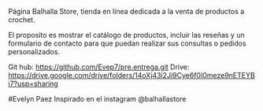 Página Balhalla Store, tienda en línea dedicada a la venta de productos a crochet.

El proposito es mostrar el catálogo de productos, incluir las reseñas y un formulario de contacto para que puedan realizar sus consultas o pedidos personalizados.

Git hub: https://github.com/Evep7/pre.entrega.git
Drive: https://drive.google.com/drive/folders/14oXj43i2Ji9Cye6f0I0meze9nETEYBi7?usp=sharing

#Evelyn Paez 
Inspirado en el instagram @balhallastore

